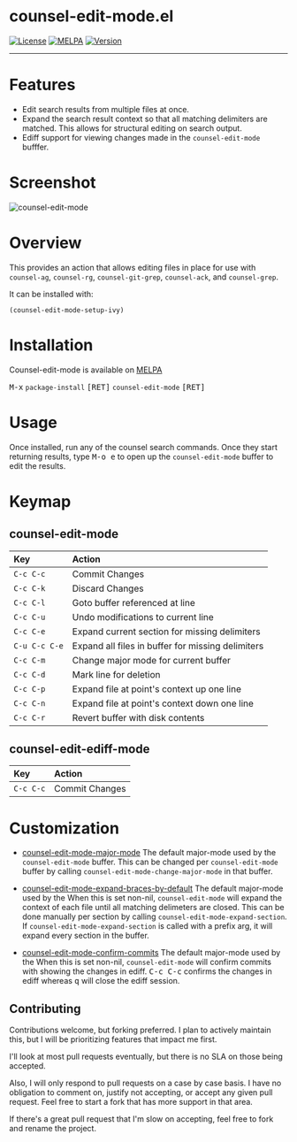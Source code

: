    # counsel-edit-mode.el 
[![License](https://img.shields.io/badge/license-GPL_3-green.svg)](https://www.gnu.org/licenses/gpl-3.0.txt)
[![MELPA](https://melpa.org/packages/counsel-edit-mode-badge.svg)](https://melpa.org/#/counsel-edit-mode)
[![Version](https://img.shields.io/github/v/tag/tyler-dodge/counsel-edit-mode)](https://github.com/tyler-dodge/counsel-edit-mode/releases)

---

# Features
* Edit search results from multiple files at once.
* Expand the search result context so that all matching delimiters are matched. This allows
for structural editing on search output.
* Ediff support for viewing changes made in the `counsel-edit-mode` bufffer.

# Screenshot

![counsel-edit-mode](screenshot/Usage.gif)

# Overview

This provides an action that allows editing files in place for use with 
`counsel-ag`, `counsel-rg`, `counsel-git-grep`, `counsel-ack`, and `counsel-grep`.

It can be installed with:
```
(counsel-edit-mode-setup-ivy)
``` 

# Installation 

Counsel-edit-mode is available on [MELPA](http://melpa.org)

<kbd>M-x</kbd> `package-install` <kbd>[RET]</kbd> `counsel-edit-mode` <kbd>[RET]</kbd>

# Usage

Once installed, run any of the counsel search commands. Once they start returning results, 
type <kbd>M-o e</kbd> to open up the `counsel-edit-mode` buffer to edit the results.

# Keymap

## counsel-edit-mode

| Key           | Action                                            |
|:--------------|:--------------------------------------------------|
| `C-c C-c`     | Commit Changes                                    |
| `C-c C-k`     | Discard Changes                                   |
| `C-c C-l`     | Goto buffer referenced at line                    |
| `C-c C-u`     | Undo modifications to current line                |
| `C-c C-e`     | Expand current section for missing delimiters     |
| `C-u C-c C-e` | Expand all files in buffer for missing delimiters |
| `C-c C-m`     | Change major mode for current buffer              |
| `C-c C-d`     | Mark line for deletion                            |
| `C-c C-p`     | Expand file at point's context up one line        |
| `C-c C-n`     | Expand file at point's context down one line      |
| `C-c C-r`     | Revert buffer with disk contents                  |

## counsel-edit-ediff-mode

| Key           | Action                                            |
|:--------------|:--------------------------------------------------|
| `C-c C-c`     | Commit Changes                                    |

# Customization

* [counsel-edit-mode-major-mode](counsel-edit-mode-major-mode) <a name="counsel-edit-mode-major-mode"></a>The default major-mode used by the
`counsel-edit-mode` buffer. This can be changed per `counsel-edit-mode` buffer by calling `counsel-edit-mode-change-major-mode` in that buffer.

* [counsel-edit-mode-expand-braces-by-default](counsel-edit-mode-expand-braces-by-default) <a name="counsel-edit-mode-expand-braces-by-default"></a>The default major-mode used by the
When this is set non-nil, `counsel-edit-mode` will expand the context of each file until all matching delimeters are closed. This can be done manually per section by calling `counsel-edit-mode-expand-section`.
If `counsel-edit-mode-expand-section` is called with a prefix arg, it will expand every section in the buffer.

* [counsel-edit-mode-confirm-commits](counsel-edit-mode-confirm-commits) <a name="counsel-edit-mode-confirm-commits"></a>The default major-mode used by the
When this is set non-nil, `counsel-edit-mode` will confirm commits with showing the changes in ediff. 
<kbd>C-c C-c</kbd> confirms the changes in ediff whereas <kbd>q</kbd> will close the ediff session.

## Contributing

Contributions welcome, but forking preferred.
I plan to actively maintain this, but I will be prioritizing features that impact me first.

I'll look at most pull requests eventually, but there is no SLA on those being accepted.

Also, I will only respond to pull requests on a case by case basis.
I have no obligation to comment on, justify not accepting, or accept any given pull request.
Feel free to start a fork that has more support in that area.

If there's a great pull request that I'm slow on accepting, feel free to fork and rename the project.
